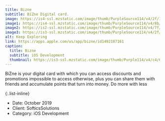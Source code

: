 ```yaml
---
title: Bizne
subtitle: BiZne Digital card.
image: https://is4-ssl.mzstatic.com/image/thumb/PurpleSource114/v4/2f/1d/93/2f1d93a3-8037-661f-947b-1901fafbeebf/d65fdb85-b19d-4f45-b7b4-60efbf30301a_Simulator_Screen_Shot_-_iPhone_11_Pro_Max_-_2020-07-05_at_15.51.42.png/300x0w.png
image1: https://is4-ssl.mzstatic.com/image/thumb/PurpleSource114/v4/8b/cb/68/8bcb681b-a8d9-078f-a0e1-f93df974dc72/adf09a36-b516-4e5b-a6b5-d45ae88ad8cc_Simulator_Screen_Shot_-_iPhone_11_Pro_Max_-_2020-07-05_at_15.54.15.png/300x0w.png
image2: https://is2-ssl.mzstatic.com/image/thumb/PurpleSource114/v4/7f/91/67/7f916737-74d0-d7c8-1085-c8d74cb91b7b/0fe4af54-2231-4ee9-ba52-aa99798b3978_Simulator_Screen_Shot_-_iPhone_11_Pro_Max_-_2020-07-05_at_15.54.23.png/300x0w.png
image3: https://is3-ssl.mzstatic.com/image/thumb/PurpleSource114/v4/2f/2a/9d/2f2a9d48-3cbd-bc04-7eb1-4a1c9c5d8d0b/20fdc52a-a784-443a-8d4f-ecce936dcdc6_Simulator_Screen_Shot_-_iPhone_11_Pro_Max_-_2020-07-05_at_15.52.57.png/300x0w.png
alt: Keep Exploring
link: https://apps.apple.com/us/app/bizne/id1492187161
caption:
  title: Bizne
  subtitle: iOS Development
  thumbnail: https://is3-ssl.mzstatic.com/image/thumb/Purple114/v4/c4/69/c7/c469c70f-bc91-25ca-96dc-41bfb799c59b/AppIcon-0-1x_U007emarketing-0-7-0-sRGB-85-220.png/460x0w.png?raw=true
---
```

BiZne is your digital card with which you can access discounts and promotions impossible to access otherwise, plus you can share them with friends and accumulate points that turn into money. Do more with less

{:.list-inline}
- Date: October 2019
- Client: SofticsSolutions
- Category: iOS Development

